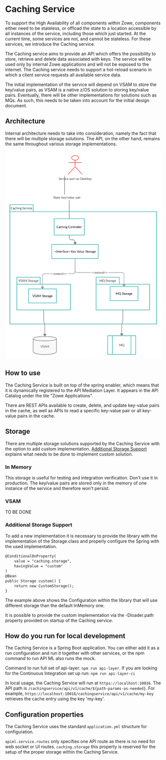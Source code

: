 # Caching Service

To support the High Availability of all components within Zowe, components either need to be stateless, or offload the state to a location accessible by all instances of the service, including those which just started. At the current time, some services are not, and cannot be stateless. For these services, we introduce the Caching service. 

The Caching service aims to provide an API which offers the possibility to store, retrieve and delete data associated with keys. The service will be used only by internal Zowe applications and will not be exposed to the internet. The Caching service needs to support a hot-reload scenario in which a client service requests all available service data. 

The initial implementation of the service will depend on VSAM to store the key/value pairs, as VSAM is a native z/OS solution to storing key/value pairs.  Eventually, there will be other implementations for solutions such as MQs. As such, this needs to be taken into account for the initial design document. 

## Architecture

Internal architecture needs to take into consideration, namely the fact that there will be multiple storage solutions. The API, on the other hand, remains the same throughout various storage implementations. 

![Diagram](cachingServiceStructure.png "Architecture of the service")

## How to use

The Caching Service is built on top of the spring enabler, which means that it is dynamically registered to the API Mediation Layer. It appears in the API Catalog under the tile "Zowe Applications".

There are REST APIs available to create, delete, and update key-value pairs in the cache, as well as APIs to read a specific key-value pair or all key-value pairs in the cache.  

## Storage

There are multiple storage solutions supported by the Caching Service with the option to 
add custom implementation. [Additional Storage Support](#additional-storage-support) explains
what needs to be done to implement custom solution. 

### In Memory

This storage is useful for testing and integration verification. Don't use it in production. 
The key/value pairs are stored only in the memory of one instance of the service and therefore 
won't persist. 

### VSAM

TO BE DONE

### Additional Storage Support

To add a new implementation it is necessary to provide the library with the implementation
of the Storage.class and properly configure the Spring with the used implementation. 

    @ConditionalOnProperty(
        value = "caching.storage",
        havingValue = "custom"
    )
    @Bean
    public Storage custom() {
        return new CustomStorage();
    }

The example above shows the Configuration within the library that will use different storage than the default InMemory one. 

It is possible to provide the custom implementation via the -Dloader.path property provided on startup of the Caching service. 

## How do you run for local development

The Caching Service is a Spring Boot application. You can either add it as a run configuration and run it together with other services, or the npm command to run API ML also runs the mock. 

Command to run full set of api-layer: `npm run api-layer`. If you are looking for the Continuous Integration set up run: `npm run api-layer-ci`

In local usage, the Caching Service will run at `https://localhost:10016`. The API path is `/cachingservice/api/v1/cache/${path-params-as-needed}`.
For example, `https://localhost:10016/cachingservice/api/v1/cache/my-key` retrieves the cache entry using the key 'my-key'.

## Configuration properties

The Caching Service uses the standard `application.yml` structure for configuration.

`apiml.service.routes` only specifies one API route as there is no need for web socket or UI routes.
`caching.storage` this property is reserved for the setup of the proper storage within the Caching Service. 
